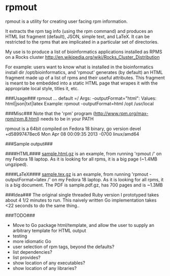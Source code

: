 rpmout
======

rpmout is a utility for creating user facing rpm information.

It extracts the rpm tag info (using the rpm command) and produces an HTML list fragment (default), JSON, simple text, and LaTeX.
It can be restricted to the rpms that are implicated in a particular set of directories.

My use is to produce a list of bioinformatics applications installed as RPMS on a Rocks cluster http://en.wikipedia.org/wiki/Rocks_Cluster_Distribution

For example: users want to know what is installed in the bioinformatics install dir /opt/bioinformatics, and 'rpmout' generates (by default) an HTML fragment made up of a list of rpms and their useful attributes. 
This fragment is meant to be embedded into a static HTML page that wrapes it with the appropriate local style, titles it, etc.

###Usage###
     rpmout <args> <rootDir0>...<rootDirN>
     default <rootDir>=/
     Args:
     -outputFormat="html": Values: html|json|txt|latex
     Example:  rpmout -outputFormat=html /opt /usr/local

###Misc###
Note that the 'rpm' program (http://www.rpm.org/max-rpm/rpm.8.html) needs to be in your PATH

rpmout is a 64bit compiled on Fedora 18 binary, go version devel +d58997478ec6 Mon Apr 08 00:09:35 2013 -0700 linux/amd64

###Sample output###

####HTML####
[sample.html.gz](https://github.com/gnewton/rpmout/blob/master/sample.html.gz) is an example, from running 'rpmout /' on my Fedora 18 laptop. As it is looking for all rpms, it is a big page (~1.4MB ungziped).

####LaTeX####
[sample.tex.gz](https://github.com/gnewton/rpmout/blob/master/sample.tex.gz) is an example, from running 'rpmout -outputFormat=latex /' on my Fedora 18 laptop. As it is looking for all rpms, it is a big document. The PDF is sample.pdf.gz, has 700 pages and is  ~1.3MB

###Idea###
The original single threaded Ruby version I prototyped takes about 4 1/2 minutes to run. This naively written Go implementation takes <22 seconds to do the same thing..

###TODO###

* Move to Go package html/template, and allow the user to supply an arbitrary template for HTML output
* testing
* more idiomatic Go
* user selection of rpm tags, beyond the defaults?
* list dependencies?
* list provides?
* show location of any executables?
* show location of any libraries? 